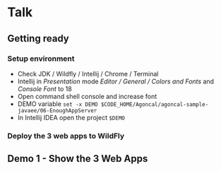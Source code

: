 # Talk

## Getting ready

### Setup environment 

* Check JDK / Wildfly / Intellij / Chrome / Terminal
* Intellij in _Presentation_ mode _Editor / General / Colors and Fonts_ and _Console Font_ to 18
* Open command shell console and increase font
* DEMO variable `set -x DEMO $CODE_HOME/Agoncal/agoncal-sample-javaee/06-EnoughAppServer`
* In Intellij IDEA open the project `$DEMO`

### Deploy the 3 web apps to WildFly



## Demo 1 - Show the 3 Web Apps

